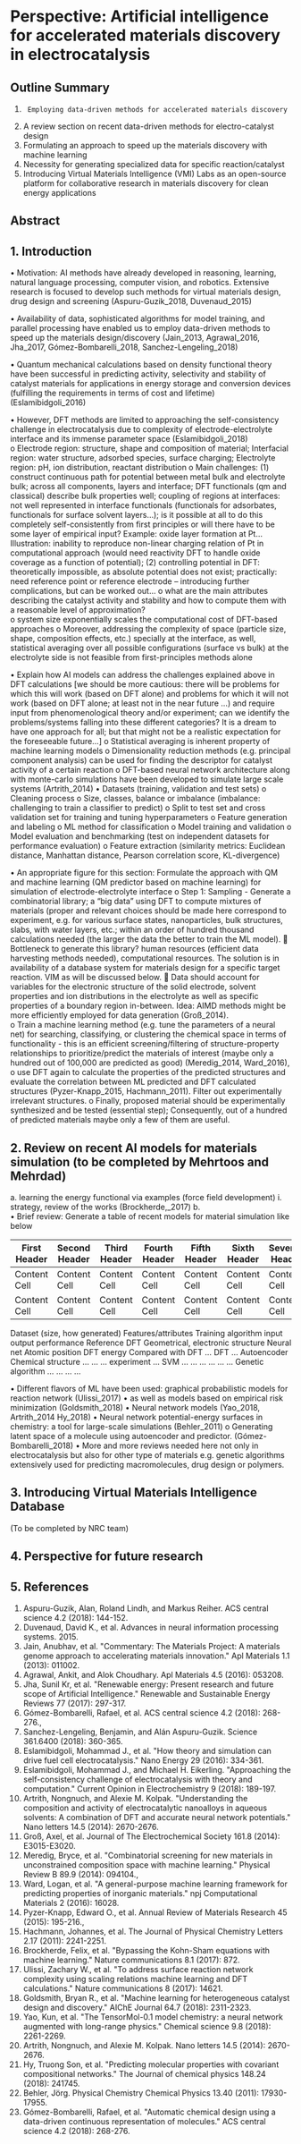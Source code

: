 # Perspective: Artificial intelligence for accelerated materials discovery in electrocatalysis
## Outline Summary

1.      Employing data-driven methods for accelerated materials discovery 
2.	A review section on recent data-driven methods for electro-catalyst design  
3.	Formulating an approach to speed up the materials discovery with machine learning
4.	Necessity for generating specialized data for specific reaction/catalyst   	
5.	Introducing Virtual Materials Intelligence (VMI) Labs as an open-source platform for collaborative research in materials discovery for clean energy applications 

## Abstract
## 1. Introduction
•	Motivation: AI methods have already developed in reasoning, learning, natural language processing, computer vision, and robotics. Extensive research is focused to develop such methods for virtual materials design, drug design and screening (Aspuru-Guzik_2018, Duvenaud_2015) 

•	Availability of data, sophisticated algorithms for model training, and parallel processing have enabled us to employ data-driven methods to speed up the materials design/discovery (Jain_2013, Agrawal_2016, Jha_2017, Gómez-Bombarelli_2018, Sanchez-Lengeling_2018) 

•	Quantum mechanical calculations based on density functional theory have been successful  in predicting activity, selectivity and stability of catalyst materials for applications in energy storage and conversion devices (fulfilling the requirements in terms of cost and lifetime) (Eslamibidgoli_2016)

•	However, DFT methods are limited to approaching the self-consistency challenge in electrocatalysis due to complexity of electrode-electrolyte interface and its immense parameter space (Eslamibidgoli_2018)  
	o	Electrode region: structure, shape and composition of material; Interfacial region: water structure, adsorbed species, surface charging; Electrolyte region: pH, ion distribution, reactant distribution
	o	Main challenges: (1) construct continuous path for potential between metal bulk and electrolyte bulk; across all components, layers and interface; DFT functionals (qm and classical) describe bulk properties well; coupling of regions at interfaces: not well represented in interface functionals (functionals for adsorbates, functionals for surface solvent layers…); is it possible at all to do this completely self-consistently from first principles or will there have to be some layer of empirical input? Example: oxide layer formation at Pt… Illustration: inability to reproduce non-linear charging relation of Pt in computational approach (would need reactivity DFT to handle oxide coverage as a function of potential); (2) controlling potential in DFT: theoretically impossible, as absolute potential does not exist; practically: need reference point or reference electrode – introducing further complications, but can be worked out… 
	o	what are the main attributes describing the catalyst activity and stability and how to compute them with a reasonable level of approximation?  
	o	system size exponentially scales the computational cost of DFT-based approaches 
	o	Moreover, addressing the complexity of space (particle size, shape, composition effects, etc.) specially at the interface, as well, statistical averaging over all possible configurations (surface vs bulk) at the electrolyte side is not feasible from first-principles methods alone
	
•	Explain how AI models can address the challenges explained above in DFT calculations [we should be more cautious: there will be problems for which this will work (based on DFT alone) and problems for which it will not work (based on DFT alone; at least not in the near future …) and require input from phenomenological theory and/or experiment; can we identify the problems/systems falling into these different categories? It is a dream to have one approach for all; but that might not be a realistic expectation for the foreseeable future…]
	o	Statistical averaging is inherent property of machine learning models
	o	Dimensionality reduction methods (e.g. principal component analysis) can be used for finding the descriptor for catalyst activity of a certain reaction 
	o	DFT-based neural network architecture along with monte-carlo simulations have been developed to simulate large scale systems (Artrith_2014)
•	Datasets (training, validation and test sets)
	o	Cleaning process
	o	Size, classes, balance or imbalance (imbalance: challenging to train a classifier to predict)
	o	Split to test set and cross validation set for training and tuning hyperparameters
	o	Feature generation and labeling 
	o	ML method for classification
	o	Model training and validation 
	o	Model evaluation and benchmarking (test on independent datasets for performance evaluation)
	o	Feature extraction (similarity metrics: Euclidean distance, Manhattan distance, Pearson correlation score, KL-divergence)
	
•	An appropriate figure for this section: Formulate the approach with QM and machine learning (QM predictor based on machine learning) for simulation of electrode-electrolyte interface 
	o	Step 1: Sampling - Generate a combinatorial library; a “big data” using DFT to compute mixtures of materials (proper and relevant choices should be made here correspond to experiment, e.g. for various surface states, nanoparticles, bulk structures, slabs, with water layers, etc.; within an order of hundred thousand calculations needed (the larger the data the better to train the ML model). 
			Bottleneck to generate this library? human resources (efficient data harvesting methods needed), computational resources. The solution is in availability of a database system for materials design for a specific target reaction. VIM as will be discussed below. 
			Data should account for variables for the electronic structure of the solid electrode, solvent properties and ion distributions in the electrolyte as well as specific properties of a boundary region in-between. Idea: AIMD methods might be more efficiently employed for data generation (Groß_2014).  
	o	Train a machine learning method (e.g. tune the parameters of a neural net) for searching, classifying, or clustering the chemical space in terms of functionality -  this is an efficient screening/filtering of structure-property relationships to prioritize/predict the materials of interest (maybe only a hundred out of 100,000 are predicted as good) (Meredig_2014, Ward_2016), 
	o	use DFT again to calculate the properties of the predicted structures and evaluate the correlation between ML predicted and DFT calculated structures (Pyzer-Knapp_2015, Hachmann_2011). Filter out experimentally irrelevant structures.
	o	Finally, proposed material should be experimentally synthesized and be tested (essential step); Consequently, out of a hundred of predicted materials maybe only a few of them are useful.

## 2.	Review on recent AI models for materials simulation (to be completed by Mehrtoos and Mehrdad)
a.	learning the energy functional via examples (force field development)
i.	strategy, review of the works (Brockherde,_2017)
b.	
•	Brief review: Generate a table of recent models for material simulation like below 

| First Header  | Second Header | Third Header  | Fourth Header | Fifth Header  | Sixth Header | Seventh Header  | Eighth Header |
| ------------- | ------------- | ------------- | ------------- | ------------- | ------------- | ------------- | ------------- |
| Content Cell  | Content Cell  | Content Cell  | Content Cell  | Content Cell  | Content Cell  | Content Cell  | Content Cell  |
| Content Cell  | Content Cell  | Content Cell  | Content Cell  | Content Cell  | Content Cell  | Content Cell  | Content Cell  |

Dataset (size, how generated)	Features/attributes 	Training algorithm	input	output	performance	Reference
DFT	Geometrical, electronic structure	Neural net	Atomic position	DFT energy	Compared with DFT	…
DFT	…	Autoencoder	Chemical structure	…	…	…
experiment	…	SVM	…	…	…	…
…	…	Genetic algorithm	…	…	…	…

•	Different flavors of ML have been used: graphical probabilistic models for reaction network (Ulissi_2017) 
•	as well as models based on empirical risk minimization (Goldsmith_2018) 
•	Neural network models (Yao_2018, Artrith_2014 Hy_2018)
•	Neural network potential-energy surfaces in chemistry: a tool for large-scale simulations (Behler_2011)
o	Generating latent space of a molecule using autoencoder and predictor. (Gómez-Bombarelli_2018)
•	More and more reviews needed here not only in electrocatalysis but also for other type of materials e.g. genetic algorithms extensively used for predicting macromolecules, drug design or polymers.

## 3.	Introducing Virtual Materials Intelligence Database
(To be completed by NRC team)

## 4.	Perspective for future research

## 5.	References

1. Aspuru-Guzik, Alan, Roland Lindh, and Markus Reiher. ACS central science 4.2 (2018): 144-152.
2. Duvenaud, David K., et al. Advances in neural information processing systems. 2015.
3. Jain, Anubhav, et al. "Commentary: The Materials Project: A materials genome approach to accelerating materials innovation." Apl Materials 1.1 (2013): 011002.
4. Agrawal, Ankit, and Alok Choudhary. Apl Materials 4.5 (2016): 053208.
5. Jha, Sunil Kr, et al. "Renewable energy: Present research and future scope of Artificial Intelligence." Renewable and Sustainable Energy Reviews 77 (2017): 297-317. 
6. Gómez-Bombarelli, Rafael, et al. ACS central science 4.2 (2018): 268-276., 
7. Sanchez-Lengeling, Benjamin, and Alán Aspuru-Guzik. Science 361.6400 (2018): 360-365.
8. Eslamibidgoli, Mohammad J., et al. "How theory and simulation can drive fuel cell electrocatalysis." Nano Energy 29 (2016): 334-361.
9. Eslamibidgoli, Mohammad J., and Michael H. Eikerling. "Approaching the self-consistency challenge of electrocatalysis with theory and computation." Current Opinion in Electrochemistry 9 (2018): 189-197.
10. Artrith, Nongnuch, and Alexie M. Kolpak. "Understanding the composition and activity of electrocatalytic nanoalloys in aqueous solvents: A combination of DFT and accurate neural network potentials." Nano letters 14.5 (2014): 2670-2676.
11. Groß, Axel, et al. Journal of The Electrochemical Society 161.8 (2014): E3015-E3020.
12. Meredig, Bryce, et al. "Combinatorial screening for new materials in unconstrained composition space with machine learning." Physical Review B 89.9 (2014): 094104., 
13. Ward, Logan, et al. "A general-purpose machine learning framework for predicting properties of inorganic materials." npj Computational Materials 2 (2016): 16028.
14. Pyzer-Knapp, Edward O., et al. Annual Review of Materials Research 45 (2015): 195-216., 
15. Hachmann, Johannes, et al. The Journal of Physical Chemistry Letters 2.17 (2011): 2241-2251.
16. Brockherde, Felix, et al. "Bypassing the Kohn-Sham equations with machine learning." Nature communications 8.1 (2017): 872.
17. Ulissi, Zachary W., et al. "To address surface reaction network complexity using scaling relations machine learning and DFT calculations." Nature communications 8 (2017): 14621.
18. Goldsmith, Bryan R., et al. "Machine learning for heterogeneous catalyst design and discovery." AIChE Journal 64.7 (2018): 2311-2323.
19. Yao, Kun, et al. "The TensorMol-0.1 model chemistry: a neural network augmented with long-range physics." Chemical science 9.8 (2018): 2261-2269.
20. Artrith, Nongnuch, and Alexie M. Kolpak. Nano letters 14.5 (2014): 2670-2676. 
21. Hy, Truong Son, et al. "Predicting molecular properties with covariant compositional networks." The Journal of chemical physics 148.24 (2018): 241745.
22. Behler, Jörg. Physical Chemistry Chemical Physics 13.40 (2011): 17930-17955.
23. Gómez-Bombarelli, Rafael, et al. "Automatic chemical design using a data-driven continuous representation of molecules." ACS central science 4.2 (2018): 268-276.
